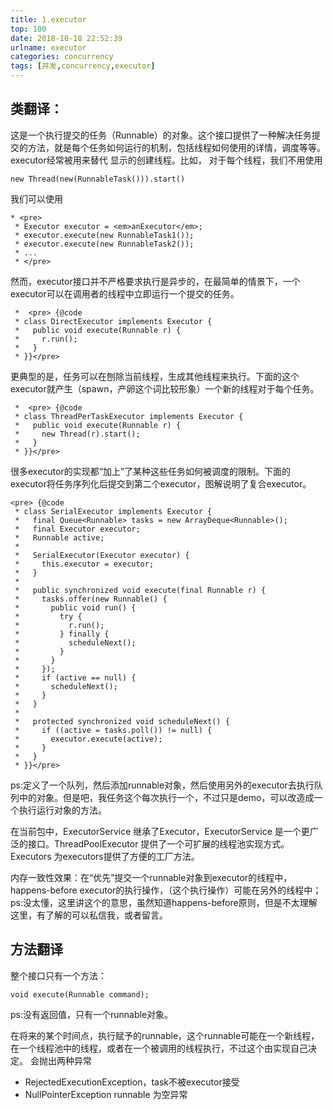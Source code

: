 ```yaml
---
title: 1.executor
top: 100
date: 2018-10-18 22:52:39
urlname: executor
categories: concurrency
tags: [并发,concurrency,executor]
---
```


## 类翻译：
这是一个执行提交的任务（Runnable）的对象。这个接口提供了一种解决任务提交的方法，就是每个任务如何运行的机制，包括线程如何使用的详情，调度等等。executor经常被用来替代 显示的创建线程。比如，
对于每个线程，我们不用使用 
<!--more-->
```
new Thread(new(RunnableTask())).start()
```

我们可以使用

``` 
* <pre>
 * Executor executor = <em>anExecutor</em>;
 * executor.execute(new RunnableTask1());
 * executor.execute(new RunnableTask2());
 * ...
 * </pre>
```

然而，executor接口并不严格要求执行是异步的，在最简单的情景下，一个executor可以在调用者的线程中立即运行一个提交的任务。

```
 *  <pre> {@code
 * class DirectExecutor implements Executor {
 *   public void execute(Runnable r) {
 *     r.run();
 *   }
 * }}</pre>
```

更典型的是，任务可以在刨除当前线程，生成其他线程来执行。下面的这个executor就产生（spawn，产卵这个词比较形象）一个新的线程对于每个任务。

```
 *  <pre> {@code
 * class ThreadPerTaskExecutor implements Executor {
 *   public void execute(Runnable r) {
 *     new Thread(r).start();
 *   }
 * }}</pre>
```

很多executor的实现都“加上”了某种这些任务如何被调度的限制。下面的executor将任务序列化后提交到第二个executor，图解说明了复合executor。

```
<pre> {@code
 * class SerialExecutor implements Executor {
 *   final Queue<Runnable> tasks = new ArrayDeque<Runnable>();
 *   final Executor executor;
 *   Runnable active;
 *
 *   SerialExecutor(Executor executor) {
 *     this.executor = executor;
 *   }
 *
 *   public synchronized void execute(final Runnable r) {
 *     tasks.offer(new Runnable() {
 *       public void run() {
 *         try {
 *           r.run();
 *         } finally {
 *           scheduleNext();
 *         }
 *       }
 *     });
 *     if (active == null) {
 *       scheduleNext();
 *     }
 *   }
 *
 *   protected synchronized void scheduleNext() {
 *     if ((active = tasks.poll()) != null) {
 *       executor.execute(active);
 *     }
 *   }
 * }}</pre>
```
ps:定义了一个队列，然后添加runnable对象，然后使用另外的executor去执行队列中的对象。但是吧，我任务这个每次执行一个，不过只是demo，可以改造成一个执行运行对象的方法。

在当前包中，ExecutorService 继承了Executor，ExecutorService 是一个更广泛的接口。ThreadPoolExecutor 提供了一个可扩展的线程池实现方式。Executors 为executors提供了方便的工厂方法。

内存一致性效果：在“优先”提交一个runnable对象到executor的线程中，happens-before executor的执行操作，（这个执行操作）可能在另外的线程中；
ps:没太懂，这里讲这个的意思，虽然知道happens-before原则，但是不太理解这里，有了解的可以私信我，或者留言。

## 方法翻译
整个接口只有一个方法：

```
void execute(Runnable command);
```

ps:没有返回值，只有一个runnable对象。

在将来的某个时间点，执行赋予的runnable，这个runnable可能在一个新线程，在一个线程池中的线程，或者在一个被调用的线程执行，不过这个由实现自己决定。
会抛出两种异常 
* RejectedExecutionException，task不被executor接受
* NullPointerException runnable 为空异常





